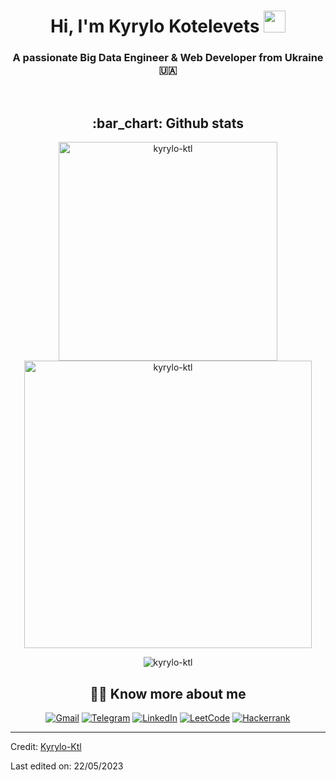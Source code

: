 <h1 align="center"><b>Hi, I'm Kyrylo Kotelevets </b><img src="https://media.giphy.com/media/hvRJCLFzcasrR4ia7z/giphy.gif" width="35"></h1>

<h3 align="center">A passionate Big Data Engineer & Web Developer from Ukraine 🇺🇦</h3>
<br/>



<h2 align="center">:bar_chart: Github stats</h2>
 
<p align="center">
  <img align="center" src="https://github-readme-stats.vercel.app/api/top-langs?username=kyrylo-ktl&show_icons=true&locale=en&layout=compact&hide=jupyter%20notebook" alt="kyrylo-ktl" width="350"/>
  <img align="center" src="https://github-readme-stats.vercel.app/api?username=kyrylo-ktl&show_icons=true&locale=en&layout=compact" alt="kyrylo-ktl" width="460"/>
</p>

<p align="center">
  <img align="center" src="https://streak-stats.demolab.com?user=kyrylo-ktl&exclude_days=Sun%2CSat&card_width=500" alt="kyrylo-ktl"/>
</p>



<h2 align="center">🙋‍♂️ Know more about me</h2>
 
<p align="center">
  <a href="mailto:kyrylo.ktl@gmail.com"><img alt="Gmail" title="Gmail" src="https://img.shields.io/badge/Gmail-D14836?style=for-the-badge&logo=gmail&logoColor=white"/></a>
  <a href="https://t.me/kyrylo_ktl"><img alt="Telegram" title="Telegram" src="https://img.shields.io/badge/Telegram-2CA5E0?style=for-the-badge&logo=telegram&logoColor=white"/></a>
  <a href="https://www.linkedin.com/in/kyrylo-ktl/"><img alt="LinkedIn" title="LinkedIn" src="https://img.shields.io/badge/-LinkedIn-0077B5?style=for-the-badge&logo=linkedin&logoColor=white"/></a>
  <a href="https://leetcode.com/Kyrylo-Ktl/"><img alt="LeetCode" title="LeetCode" src="https://img.shields.io/badge/-LeetCode-FFA116?style=for-the-badge&logo=LeetCode&logoColor=black"/></a>
  <a href="https://hackerrank.com/kyrylo_ktl"><img alt="Hackerrank" title="Hackerrank" src="https://img.shields.io/badge/-Hackerrank-2EC866?style=for-the-badge&logo=HackerRank&logoColor=white"/></a>
</p>

-----
Credit: [Kyrylo-Ktl](https://github.com/Kyrylo-Ktl)

Last edited on: 22/05/2023

